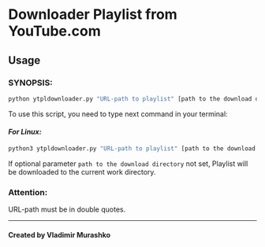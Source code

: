 # Downloader Playlist from YouTube.com

## Usage 

### SYNOPSIS:

```sh
python ytpldownloader.py "URL-path to playlist" [path to the download directory]
```

To use this script, you need to type next command in your terminal:
#### <i>For Linux:</i>
```sh
python3 ytpldownloader.py "URL-path to playlist" [path to the download directory]
```

If optional parameter `path to the download directory` not set, Playlist will be downloaded to the current work directory.

### Attention:
URL-path must be in double quotes.

---

#### Created by Vladimir Murashko


